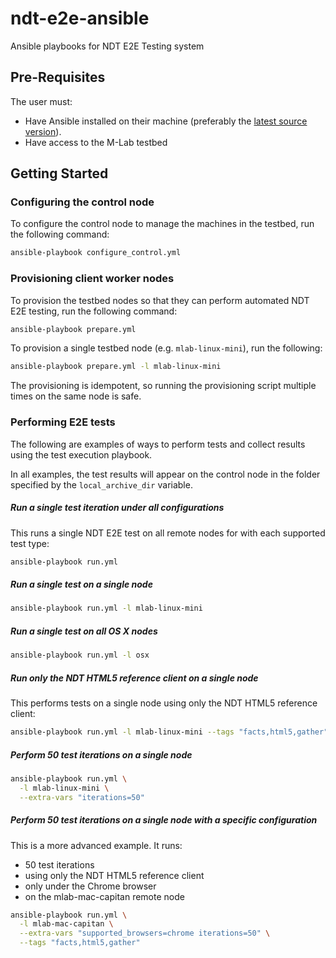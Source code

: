 # ndt-e2e-ansible
Ansible playbooks for NDT E2E Testing system

## Pre-Requisites

The user must:

* Have Ansible installed on their machine (preferably the [latest source version](http://docs.ansible.com/ansible/intro_installation.html#running-from-source)).
* Have access to the M-Lab testbed

## Getting Started

### Configuring the control node

To configure the control node to manage the machines in the testbed, run the
following command:

```bash
ansible-playbook configure_control.yml
```

### Provisioning client worker nodes

To provision the testbed nodes so that they can perform automated NDT E2E
testing, run the following command:

```bash
ansible-playbook prepare.yml
```

To provision a single testbed node (e.g. `mlab-linux-mini`), run the following:

```bash
ansible-playbook prepare.yml -l mlab-linux-mini
```

The provisioning is idempotent, so running the provisioning script multiple
times on the same node is safe.

### Performing E2E tests

The following are examples of ways to perform tests and collect results using
the test execution playbook.

In all examples, the test results will appear on the control node in the folder
specified by the `local_archive_dir` variable.

##### Run a single test iteration under all configurations

This runs a single NDT E2E test on all remote nodes for with each supported test
type:

```bash
ansible-playbook run.yml
```

##### Run a single test on a single node

```bash
ansible-playbook run.yml -l mlab-linux-mini
```

##### Run a single test on all OS X nodes

```bash
ansible-playbook run.yml -l osx
```

##### Run only the NDT HTML5 reference client on a single node

This performs tests on a single node using only the NDT HTML5 reference client:

```bash
ansible-playbook run.yml -l mlab-linux-mini --tags "facts,html5,gather"
```

##### Perform 50 test iterations on a single node

```bash
ansible-playbook run.yml \
  -l mlab-linux-mini \
  --extra-vars "iterations=50"
```

##### Perform 50 test iterations on a single node with a specific configuration

This is a more advanced example. It runs:

* 50 test iterations
* using only the NDT HTML5 reference client
* only under the Chrome browser
* on the mlab-mac-capitan remote node

```bash
ansible-playbook run.yml \
  -l mlab-mac-capitan \
  --extra-vars "supported_browsers=chrome iterations=50" \
  --tags "facts,html5,gather"
```
